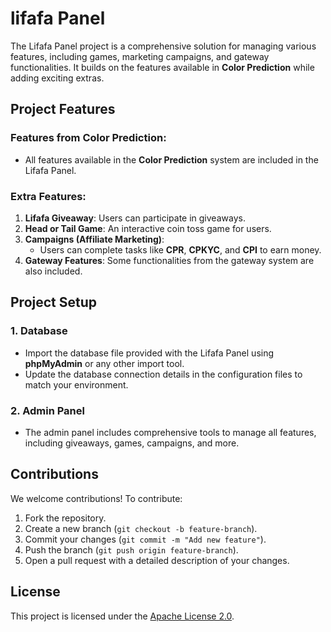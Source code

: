 # lifafa Panel  

The Lifafa Panel project is a comprehensive solution for managing various features, including games, marketing campaigns, and gateway functionalities. It builds on the features available in **Color Prediction** while adding exciting extras.  

## Project Features  

### Features from **Color Prediction**:  
- All features available in the **Color Prediction** system are included in the Lifafa Panel.  

### Extra Features:  
1. **Lifafa Giveaway**: Users can participate in giveaways.  
2. **Head or Tail Game**: An interactive coin toss game for users.  
3. **Campaigns (Affiliate Marketing)**:  
   - Users can complete tasks like **CPR**, **CPKYC**, and **CPI** to earn money.  
4. **Gateway Features**: Some functionalities from the gateway system are also included.  

## Project Setup  

### 1. Database  
- Import the database file provided with the Lifafa Panel using **phpMyAdmin** or any other import tool.  
- Update the database connection details in the configuration files to match your environment.  

### 2. Admin Panel  
- The admin panel includes comprehensive tools to manage all features, including giveaways, games, campaigns, and more.  

## Contributions  
We welcome contributions! To contribute:  
1. Fork the repository.  
2. Create a new branch (`git checkout -b feature-branch`).  
3. Commit your changes (`git commit -m "Add new feature"`).  
4. Push the branch (`git push origin feature-branch`).  
5. Open a pull request with a detailed description of your changes.  

## License  
This project is licensed under the [Apache License 2.0](LICENSE).
